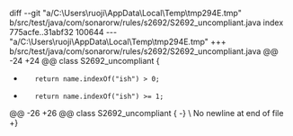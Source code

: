 ﻿diff --git "a/C:\\Users\\ruoji\\AppData\\Local\\Temp\\tmp294E.tmp" b/src/test/java/com/sonarorw/rules/s2692/S2692_uncompliant.java
index 775acfe..31abf32 100644
--- "a/C:\\Users\\ruoji\\AppData\\Local\\Temp\\tmp294E.tmp"
+++ b/src/test/java/com/sonarorw/rules/s2692/S2692_uncompliant.java
@@ -24 +24 @@ class S2692_uncompliant {
-        return name.indexOf("ish") > 0;
+        return name.indexOf("ish") >= 1;
@@ -26 +26 @@ class S2692_uncompliant {
-}
\ No newline at end of file
+}
